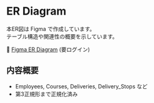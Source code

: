 # ER Diagram

本ER図は Figma で作成しています。  
テーブル構造や関連性の概要を示しています。

🔗 [Figma ER Diagram](https://www.figma.com/board/DWUuwBvil50X3Smr8qj4By/logi-balanceER%E5%9B%B3?node-id=0-1&p=f&t=2Sw7okRuqk7S48pW-0)
(要ログイン)
## 内容概要
- Employees, Courses, Deliveries, Delivery_Stops など
- 第3正規形まで正規化済み